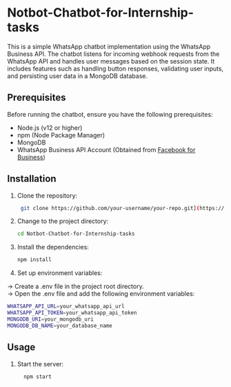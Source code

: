 # Notbot-Chatbot-for-Internship-tasks

This is a simple WhatsApp chatbot implementation using the WhatsApp Business API. The chatbot listens for incoming webhook requests from the WhatsApp API and handles user messages based on the session state. It includes features such as handling button responses, validating user inputs, and persisting user data in a MongoDB database.

## Prerequisites

Before running the chatbot, ensure you have the following prerequisites:

- Node.js (v12 or higher)
- npm (Node Package Manager)
- MongoDB
- WhatsApp Business API Account (Obtained from [Facebook for Business](https://www.facebook.com/business/products/whatsapp/business-api))

## Installation

1. Clone the repository:

   ```bash
    git clone https://github.com/your-username/your-repo.git](https://github.com/suhasml/Notbot-Chatbot-for-Internship-tasks.git
   ```
2. Change to the project directory:

   ```bash
   cd Notbot-Chatbot-for-Internship-tasks
   ```
3. Install the dependencies:
  
    ```bash
   npm install
   ```
4. Set up environment variables:

-> Create a .env file in the project root directory. <br/>
-> Open the .env file and add the following environment variables:<br/>
```bash
WHATSAPP_API_URL=your_whatsapp_api_url
WHATSAPP_API_TOKEN=your_whatsapp_api_token
MONGODB_URI=your_mongodb_uri
MONGODB_DB_NAME=your_database_name
```
## Usage

1. Start the server:

   ```bash
     npm start
   ```

